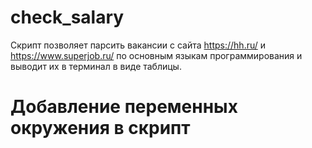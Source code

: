 # check_salary
Скрипт позволяет парсить вакансии с сайта https://hh.ru/ и https://www.superjob.ru/ по основным  языкам
программирования и выводит их в терминал в виде таблицы.

# Добавление переменных окружения в скрипт
